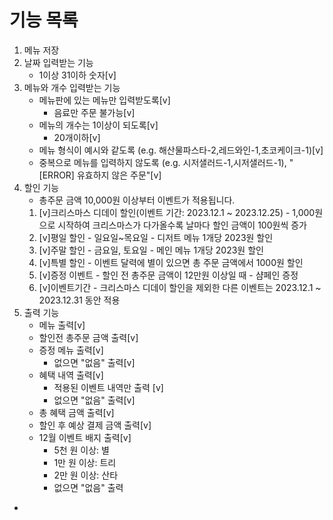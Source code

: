 # 기능 목록

1. 메뉴 저장
2. 날짜 입력받는 기능
   - 1이상 31이하 숫자[v]
3. 메뉴와 개수 입력받는 기능
   - 메뉴판에 있는 메뉴만 입력받도록[v]
     - 음료만 주문 불가능[v]
   - 메뉴의 개수는 1이상이 되도록[v]
     - 20개이하[v]
   - 메뉴 형식이 예시와 같도록 (e.g. 해산물파스타-2,레드와인-1,초코케이크-1)[v]
   - 중복으로 메뉴를 입력하지 않도록 (e.g. 시저샐러드-1,시저샐러드-1), "[ERROR] 유효하지 않은 주문"[v]
4. 할인 기능 
   - 총주문 금액 10,000원 이상부터 이벤트가 적용됩니다.
   1. [v]크리스마스 디데이 할인(이벤트 기간: 2023.12.1 ~ 2023.12.25) - 1,000원으로 시작하여 크리스마스가 다가올수록 날마다 할인 금액이 100원씩 증가
   2. [v]평일 할인 - 일요일~목요일 - 디저트 메뉴 1개당 2023원 할인
   3. [v]주말 할인 - 금요일, 토요일 - 메인 메뉴 1개당 2023원 할인
   4. [v]특별 할인 - 이벤트 달력에 별이 있으면 총 주문 금액에서 1000원 할인
   5. [v]증정 이벤트 - 할인 전 총주문 금액이 12만원 이상일 때 - 샴페인 증정
   6. [v]이벤트기간 - 크리스마스 디데이 할인을 제외한 다른 이벤트는  2023.12.1 ~ 2023.12.31 동안 적용
5. 출력 기능
   - 메뉴 출력[v]
   - 할인전 총주문 금액 출력[v]
   - 증정 메뉴 출력[v]
     - 없으면 "없음" 출력[v]
   - 혜택 내역 출력[v]
     - 적용된 이벤트 내역만 출력 [v]
     - 없으면 "없음" 출력[v]
   - 총 혜택 금액 출력[v]
   - 할인 후 예상 결제 금액 출력[v]
   - 12월 이벤트 배지 출력[v]
     - 5천 원 이상: 별
     - 1만 원 이상: 트리
     - 2만 원 이상: 산타
     - 없으면 "없음" 출력
- 